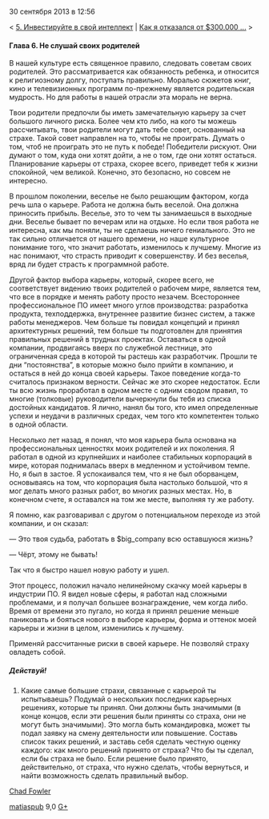30 сентября 2013 в 12:56

\< [5. Инвестируйте в свой интеллект](http://matiaspub.habrahabr.ru/blog/195210/) |
[Как я отказался от \$300.000 ...](http://matiaspub.habrahabr.ru/blog/196426/) \>

#### Глава 6. Не слушай своих родителей

В нашей культуре есть священное правило, следовать советам своих
родителей. Это рассматривается как обязанность ребенка, и относится к
религиозному долгу, поступать правильно. Моралью сюжетов книг, кино и
телевизионных программ по-прежнему является родительская мудрость. Но
для работы в нашей отрасли эта мораль не верна.

Твои родители предпочли бы иметь замечательную карьеру за счет большого
личного риска. Более чем кто либо, на кого ты можешь рассчитывать, твои
родители могут дать тебе совет, основанный на страхе. Такой совет
направлен на то, чтобы не проиграть. Думать о том, чтоб не проиграть это
не путь к победе! Победители рискуют. Они думают о том, куда они хотят
дойти, а не о том, где они хотят остаться. Планирование карьеры от
страха, скорее всего, приведет тебя к жизни спокойной, чем великой.
Конечно, это безопасно, но совсем не интересно.

В прошлом поколении, веселье не было решающим фактором, когда речь шла
о карьере. Работа не должна быть веселой. Она должна приносить прибыль.
Веселье, это то чем ты занимаешься в выходные дни. Веселье бывает по
вечерам или на отдыхе. Но если твоя работа не интересна, как мы поняли,
ты не сделаешь ничего гениального. Это не так сильно отличается от
нашего времени, но наше культурное понимание того, что значит работать,
изменилось к лучшему. Многие из нас понимают, что страсть приводит к
совершенству. И без веселья, вряд ли будет страсть к программной
работе.

Другой фактор выбора карьеры, который, скорее всего, не соответствует
видению твоих родителей о рабочем мире, является тем, что все в порядке
и менять работу просто незачем. Всестороннее профессиональное ПО имеет
много углов производства: разработка продукта, техподдержка, внутреннее
развитие бизнес систем, а также работы менеджеров. Чем больше ты повидал
концепций и принял архитектурных решений, тем больше ты подготовлен для
принятия правильных решений в трудных проектах. Оставаться в одной
компании, продвигаясь вверх по служебной лестнице, это ограниченная
среда в которой ты растешь как разработчик. Прошли те дни “постоянства”,
в которые можно было прийти в компанию, и остаться в ней до конца своей
карьеры. Такое поведение когда-то считалось признаком верности. Сейчас
же это скорее недостаток. Если ты всю жизнь проработал в одном месте с
одним сводом правил, то многие (толковые) руководители вычеркнули бы
тебя из списка достойных кандидатов. Я лично, нанял бы того, кто имел
определенные успехи и неудачи в различных средах, чем того кто
компетентен только в одной области.

Несколько лет назад, я понял, что моя карьера была основана на
профессиональных ценностях моих родителей и их поколения. Я работал в
одной из крупнейших и наиболее стабильных корпораций в мире, которая
поднималась вверх в медленном и устойчивом темпе. Но, я был в застое. Я
успокаивался тем, что я не был оборванцем, основываясь на том, что
корпорация была настолько большой, что я мог делать много разных работ,
во многих разных местах. Но, в конечном счете, я оставался на том же
месте, выполняя ту же работу.

Я помню, как разговаривал с другом о потенциальном переходе из этой
компании, и он сказал:

— Это твоя судьба, работать в \$big\_company всю оставшуюся жизнь?

— Чёрт, этому не бывать!

Так что я быстро нашел новую работу и ушел.

Этот процесс, положил начало нелинейному скачку моей карьеры в
индустрии ПО. Я видел новые сферы, я работал над сложными проблемами, и
я получал большее вознаграждение, чем когда либо. Время от времени это
пугало, но когда я принял решение меньше паниковать и бояться нового в
выборе карьеры, форма и оттенок моей карьеры и жизни в целом, изменились
к лучшему.

Применяй рассчитанные риски в своей карьере. Не позволяй страху
овладеть собой.


##### Действуй!



1. Какие самые большие страхи, связанные с карьерой ты испытываешь?
Подумай о нескольких последних карьерных решениях, которые ты принял.
Они должны быть значимыми (в конце концов, если эти решения были приняты
со страха, они не могут быть значимыми). Это могла быть командировка,
может ты подал заявку на смену деятельности или повышение. Составь
список таких решений, и заставь себя сделать честную оценку каждого: как
много решений принято от страха? Что бы ты сделал, если бы страха не
было. Если решение было принято, действительно, от страха, что нужно
сделать, чтобы вернуться, и найти возможность сделать правильный выбор.

[Chad Fowler](http://pragprog.com/book/cfcar2/the-passionate-programmer "Автор оригинала: Chad Fowler")

[matiaspub](http://habrahabr.ru/users/matiaspub/ "Автор текста") 9,0
[G+](https://plus.google.com/102091199954497300325/?rel=author)

